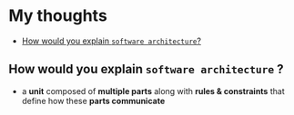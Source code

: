 # My thoughts

* [How would you explain `software architecture`?](#how-would-you-explain-software-architecture?)

## How would you explain `software architecture` ?

* a **unit** composed of **multiple parts** along with **rules & constraints** that define how these **parts communicate** 
